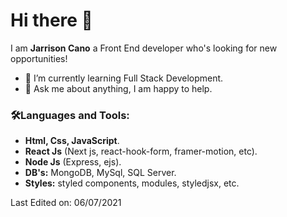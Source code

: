 
# Hi there 👋 
I am **Jarrison Cano** a Front End developer who's looking for new opportunities!
- 🌱 I’m currently learning Full Stack Development.
- 💬 Ask me about anything, I am happy to help.

### 🛠️Languages and Tools:
* **Html, Css, JavaScript**.
* **React Js** (Next js, react-hook-form, framer-motion, etc).
* **Node Js** (Express, ejs).
* **DB's:** MongoDB, MySql, SQL Server.
* **Styles:** styled components, modules, styledjsx, etc.

Last Edited on: 06/07/2021

